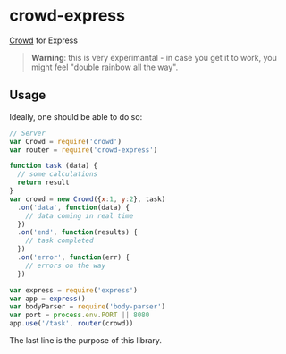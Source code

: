 # crowd-express

[Crowd](https://github.com/nicola/crowd) for Express

> **Warning**: this is very experimantal - in case you get it to work, you might feel "double rainbow all the way".

## Usage

Ideally, one should be able to do so:

```javascript
// Server
var Crowd = require('crowd')
var router = require('crowd-express')

function task (data) {
  // some calculations
  return result 
}
var crowd = new Crowd({x:1, y:2}, task)
  .on('data', function(data) {
    // data coming in real time
  })
  .on('end', function(results) {
    // task completed
  })
  .on('error', function(err) {
    // errors on the way
  })

var express = require('express')
var app = express()
var bodyParser = require('body-parser')
var port = process.env.PORT || 8080
app.use('/task', router(crowd))

```

The last line is the purpose of this library.
